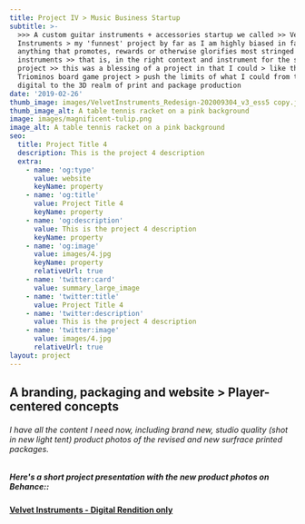 ```yaml
---
title: Project IV > Music Business Startup
subtitle: >-
  >>> A custom guitar instruments + accessories startup we called >> Velvet
  Instruments > my 'funnest' project by far as I am highly biased in favor of
  anything that promotes, rewards or otherwise glorifies most stringed
  instruments >> that is, in the right context and instrument for the space or
  project >> this was a blessing of a project in that I could > like the
  Triominos board game project > push the limits of what I could from the
  digital to the 3D realm of print and package production
date: '2019-02-26'
thumb_image: images/VelvetInstruments_Redesign-202009304_v3_ess5 copy.jpg
thumb_image_alt: A table tennis racket on a pink background
image: images/magnificent-tulip.png
image_alt: A table tennis racket on a pink background
seo:
  title: Project Title 4
  description: This is the project 4 description
  extra:
    - name: 'og:type'
      value: website
      keyName: property
    - name: 'og:title'
      value: Project Title 4
      keyName: property
    - name: 'og:description'
      value: This is the project 4 description
      keyName: property
    - name: 'og:image'
      value: images/4.jpg
      keyName: property
      relativeUrl: true
    - name: 'twitter:card'
      value: summary_large_image
    - name: 'twitter:title'
      value: Project Title 4
    - name: 'twitter:description'
      value: This is the project 4 description
    - name: 'twitter:image'
      value: images/4.jpg
      relativeUrl: true
layout: project
---
```

## A branding, packaging and website > Player-centered concepts

###### I have all the content I need now, including brand new, studio quality (shot in new light tent) product photos of the revised and new surfrace printed packages.

##### Here's a short project presentation **with** the new product photos on Behance::

[**Velvet Instruments - Digital Rendition only**](https://www.behance.net/gallery/91881089/Custom-Guitar-Brand-and-Packaging-Design-Project)
